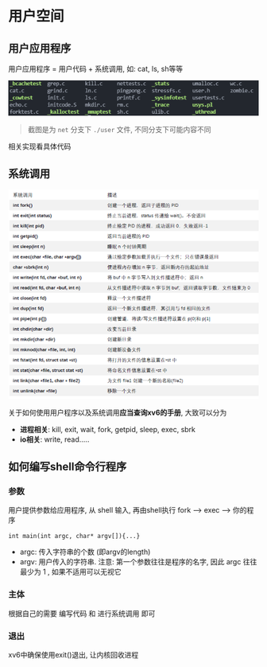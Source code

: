 # 用户空间

## 用户应用程序

用户应用程序 = 用户代码 + 系统调用, 如: cat, ls, sh等等

![用户空间程序](..\Resources\riscv\用户空间程序.png)

> 截图是为 `net` 分支下 `./user` 文件, 不同分支下可能内容不同

相关实现看具体代码

## 系统调用

![系统调用接口](..\Resources\riscv\系统调用接口.png)

关于如何使用用户程序以及系统调用**应当查询xv6的手册**, 大致可以分为 

* **进程相关**: kill, exit, wait, fork, getpid, sleep, exec, sbrk
* **io相关**: write, read.....

## 如何编写shell命令行程序

### 参数

用户提供参数给应用程序, 从 shell 输入, 再由shell执行 fork --> exec --> 你的程序

```
int main(int argc, char* argv[]){...}
```

+  argc: 传入字符串的个数 (即argv的length)
+ argv: 用户传入的字符串.
   注意: 第一个参数往往是程序的名字,  因此 argc 往往最少为 1 , 如果不适用可以无视它

### 主体

根据自己的需要 编写代码 和 进行系统调用 即可

### 退出

xv6中确保使用exit()退出, 让内核回收进程
